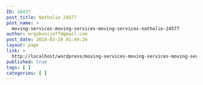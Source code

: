 ```yaml
---
ID: 10437
post_title: Nathalie 24577
post_name: >
  moving-services-moving-services-moving-services-nathalie-24577
author: mrgabonijeff@gmail.com
post_date: 2018-03-28 01:49:26
layout: page
link: >
  http://localhost/wordpress/moving-services-moving-services-moving-services-nathalie-24577/
published: true
tags: [ ]
categories: [ ]
---
```

